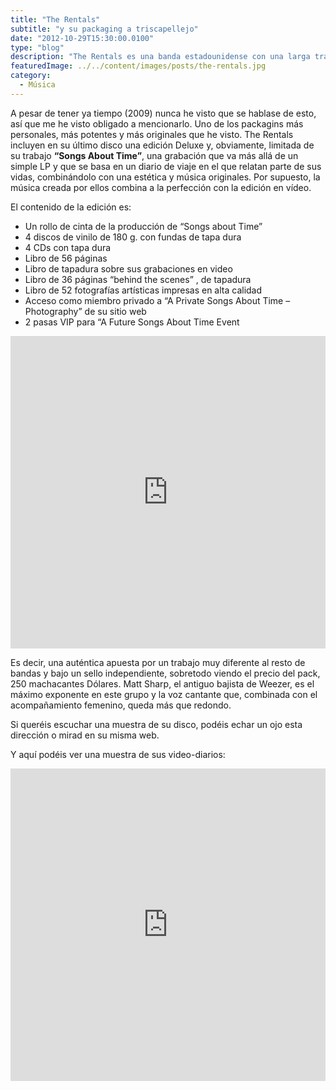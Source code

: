 ```yaml
---
title: "The Rentals"
subtitle: "y su packaging a triscapellejo"
date: "2012-10-29T15:30:00.0100"
type: "blog"
description: "The Rentals es una banda estadounidense con una larga trayectoria a sus espaldas"
featuredImage: ../../content/images/posts/the-rentals.jpg
category:
  - Música
---
```


A pesar de tener ya tiempo (2009) nunca he visto que se hablase de esto, así que me he visto obligado a mencionarlo. Uno de los packagins más personales, más potentes y más originales que he visto. The Rentals incluyen en su último disco una edición Deluxe y, obviamente, limitada de su trabajo **“Songs About Time”**, una grabación que va más allá de un simple LP y que se basa en un diario de viaje en el que relatan parte de sus vidas, combinándolo con una estética y música originales. Por supuesto, la música creada por ellos combina a la perfección con la edición en vídeo.

El contenido de la edición es:

- Un rollo de cinta de la producción de “Songs about Time”
- 4 discos de vinilo de 180 g. con fundas de tapa dura
- 4 CDs con tapa dura
- Libro de 56 páginas
- Libro de tapadura sobre sus grabaciones en video
- Libro de 36 páginas “behind the scenes” , de tapadura
- Libro de 52 fotografías artísticas impresas en alta calidad
- Acceso como miembro privado a “A Private Songs About Time – Photography” de su sitio web
- 2 pasas VIP para “A Future Songs About Time Event

<iframe src="https://player.vimeo.com/video/19316304?title=0&amp;byline=0&amp;portrait=0&amp;color=ffffff" width="100%" height="500" frameborder="0"></iframe>

Es decir, una auténtica apuesta por un trabajo muy diferente al resto de bandas y bajo un sello independiente, sobretodo viendo el precio del pack, 250 machacantes Dólares. Matt Sharp, el antiguo bajista de Weezer, es el máximo exponente en este grupo y la voz cantante que, combinada con el acompañamiento femenino, queda más que redondo.

Si queréis escuchar una muestra de su disco, podéis echar un ojo esta dirección o mirad en su misma web.

Y aquí podéis ver una muestra de sus video-diarios:

<iframe src="https://www.youtube.com/embed/uBWRxp6l7Uo" width="100%" height="500" frameborder="0"></iframe>
